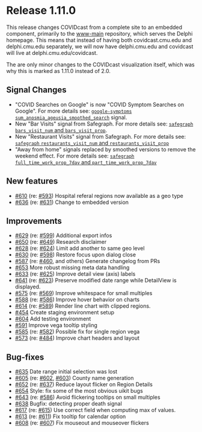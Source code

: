# Release 1.11.0

This release changes COVIDcast from a complete site to an embedded component, primarily to the [www-main](https://github.com/cmu-delphi/www-covidcast) repository, which serves the Delphi homepage. This means that instead of having both covidcast.cmu.edu and delphi.cmu.edu separately, we will now have delphi.cmu.edu and covidcast will live at delphi.cmu.edu/covidcast.

The are only minor changes to the COVIDcast visualization itself, which was why this is marked as 1.11.0 instead of 2.0.

## Signal Changes

- "COVID Searches on Google" is now "COVID Symptom Searches on Google". For more details see: [`google-symptoms` `sum_anosmia_ageusia_smoothed_search`](https://cmu-delphi.github.io/delphi-epidata/api/covidcast-signals/google-symptoms.html) signal.
- New "Bar Visits" signal from Safegraph. For more details see: [`safegraph` `bars_visit_num` and `bars_visit_prop`](https://cmu-delphi.github.io/delphi-epidata/api/covidcast-signals/safegraph.html#safegraph-weekly-patterns).
- New "Restaurant Visits" signal from Safegraph. For more details see: [`safegraph` `restaurants_visit_num` and `restaurants_visit_prop`](https://cmu-delphi.github.io/delphi-epidata/api/covidcast-signals/safegraph.html#safegraph-weekly-patterns)
- "Away from home" signals replaced by smoothed versions to remove the weekend effect. For more details see: [`safegraph` `full_time_work_prop_7dav` and `part_time_work_prop_7dav`](https://cmu-delphi.github.io/delphi-epidata/api/covidcast-signals/safegraph.html#safegraph-social-distancing-metrics)

## New features

- [#610](https://github.com/cmu-delphi/www-covidcast/pull/610) (re: [#593](https://github.com/cmu-delphi/www-covidcast/issues/593)) Hospital referal regions now available as a geo type
- [#636](https://github.com/cmu-delphi/www-covidcast/pull/636) (re: [#631](https://github.com/cmu-delphi/www-covidcast/issues/631)) Change to embedded version

## Improvements

- [#629](https://github.com/cmu-delphi/www-covidcast/pull/629) (re: [#599](https://github.com/cmu-delphi/www-covidcast/issues/599)) Additional export infos
- [#650](https://github.com/cmu-delphi/www-covidcast/pull/650) (re: [#649](https://github.com/cmu-delphi/www-covidcast/issues/649)) Research disclaimer
- [#628](https://github.com/cmu-delphi/www-covidcast/pull/628) (re: [#624](https://github.com/cmu-delphi/www-covidcast/issues/624)) Limit add another to same geo level
- [#630](https://github.com/cmu-delphi/www-covidcast/pull/630) (re: [#598](https://github.com/cmu-delphi/www-covidcast/issues/598)) Restore focus upon dialog close
- [#587](https://github.com/cmu-delphi/www-covidcast/pull/587) (re: [#460](https://github.com/cmu-delphi/www-covidcast/issues/460), and others) Generate changelog from PRs
- [#653](https://github.com/cmu-delphi/www-covidcast/pull/653) More robust missing meta data handling
- [#633](https://github.com/cmu-delphi/www-covidcast/pull/633) (re: [#625](https://github.com/cmu-delphi/www-covidcast/issues/625)) Improve detail view (axis) labels
- [#641](https://github.com/cmu-delphi/www-covidcast/pull/641) (re: [#623](https://github.com/cmu-delphi/www-covidcast/issues/623)) Preserve modified date range while DetailView is displayed.
- [#575](https://github.com/cmu-delphi/www-covidcast/pull/575) (re: [#569](https://github.com/cmu-delphi/www-covidcast/issues/569)) Improve whitespace for small multiples
- [#588](https://github.com/cmu-delphi/www-covidcast/pull/588) (re: [#586](https://github.com/cmu-delphi/www-covidcast/issues/586)) Improve hover behavior on charts
- [#614](https://github.com/cmu-delphi/www-covidcast/pull/614) (re: [#589](https://github.com/cmu-delphi/www-covidcast/issues/589)) Render line chart with clipped regions.
- [#454](https://github.com/cmu-delphi/www-covidcast/pull/454) Create staging environment setup
- [#604](https://github.com/cmu-delphi/www-covidcast/pull/604) Add testing environment
- [#591](https://github.com/cmu-delphi/www-covidcast/pull/591) Improve vega tooltip styling
- [#585](https://github.com/cmu-delphi/www-covidcast/pull/585) (re: [#582](https://github.com/cmu-delphi/www-covidcast/issues/582)) Possible fix for single region vega
- [#573](https://github.com/cmu-delphi/www-covidcast/pull/573) (re: [#484](https://github.com/cmu-delphi/www-covidcast/issues/484)) Improve chart headers and layout

## Bug-fixes

- [#635](https://github.com/cmu-delphi/www-covidcast/pull/635) Date range initial selection was lost
- [#605](https://github.com/cmu-delphi/www-covidcast/pull/605) (re: [#602](https://github.com/cmu-delphi/www-covidcast/issues/602), [#603](https://github.com/cmu-delphi/www-covidcast/issues/603)) County name generation
- [#652](https://github.com/cmu-delphi/www-covidcast/pull/652) (re: [#637](https://github.com/cmu-delphi/www-covidcast/issues/637)) Reduce layout flicker on Region Details
- [#654](https://github.com/cmu-delphi/www-covidcast/pull/654) Style: fix some of the most obvious uikit bugs
- [#643](https://github.com/cmu-delphi/www-covidcast/pull/643) (re: [#586](https://github.com/cmu-delphi/www-covidcast/issues/586)) Avoid flickering tooltips on small multiples
- [#638](https://github.com/cmu-delphi/www-covidcast/pull/638) Bugfix: detecting proper death signal
- [#617](https://github.com/cmu-delphi/www-covidcast/pull/617) (re: [#615](https://github.com/cmu-delphi/www-covidcast/issues/615)) Use correct field when computing max of values.
- [#613](https://github.com/cmu-delphi/www-covidcast/pull/613) (re: [#611](https://github.com/cmu-delphi/www-covidcast/issues/611)) Fix tooltip for calendar option
- [#608](https://github.com/cmu-delphi/www-covidcast/pull/608) (re: [#607](https://github.com/cmu-delphi/www-covidcast/issues/607)) Fix mouseout and mouseover flickers
